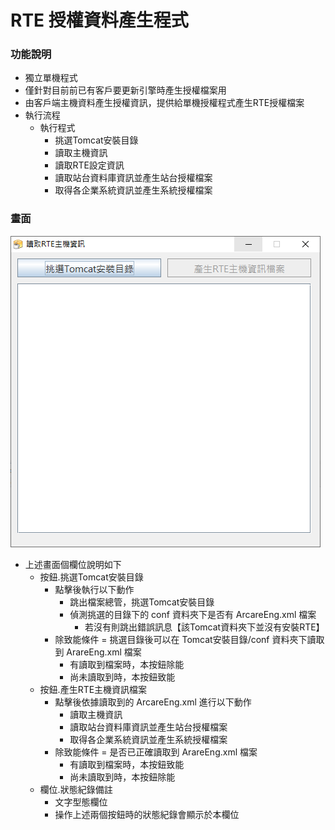 # RTE 授權資料產生程式

### <div id="func">功能說明</div>
* 獨立單機程式
* 僅針對目前前已有客戶要更新引擎時產生授權檔案用
* 由客戶端主機資料產生授權資訊，提供給單機授權程式產生RTE授權檔案
* 執行流程
  * 執行程式
    * 挑選Tomcat安裝目錄
    * 讀取主機資訊
    * 讀取RTE設定資訊
    * 讀取站台資料庫資訊並產生站台授權檔案
    * 取得各企業系統資訊並產生系統授權檔案

### <div id="view">畫面</div>
![畫面]

* 上述畫面個欄位說明如下
  * 按鈕.挑選Tomcat安裝目錄
    * 點擊後執行以下動作
      * 跳出檔案總管，挑選Tomcat安裝目錄
      * 偵測挑選的目錄下的 conf 資料夾下是否有 ArcareEng.xml 檔案
        * 若沒有則跳出錯誤訊息【該Tomcat資料夾下並沒有安裝RTE】
    * 除致能條件 = 挑選目錄後可以在 Tomcat安裝目錄/conf 資料夾下讀取到 ArareEng.xml 檔案
      * 有讀取到檔案時，本按鈕除能
      * 尚未讀取到時，本按鈕致能
  * 按鈕.產生RTE主機資訊檔案
    * 點擊後依據讀取到的 ArcareEng.xml 進行以下動作
      * 讀取主機資訊
      * 讀取站台資料庫資訊並產生站台授權檔案
      * 取得各企業系統資訊並產生系統授權檔案
    * 除致能條件 = 是否已正確讀取到 ArareEng.xml 檔案
      * 有讀取到檔案時，本按鈕致能
      * 尚未讀取到時，本按鈕除能
  * 欄位.狀態紀錄備註
    * 文字型態欄位
    * 操作上述兩個按鈕時的狀態紀錄會顯示於本欄位

[畫面]:attachment/view.png "畫面"